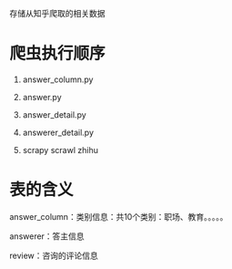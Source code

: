 存储从知乎爬取的相关数据



# 爬虫执行顺序



1. answer_column.py

2. answer.py

3. answer_detail.py

4. answerer_detail.py

5. scrapy scrawl zhihu

# 表的含义

answer_column：类别信息：共10个类别：职场、教育。。。。。

answerer：答主信息

review：咨询的评论信息
